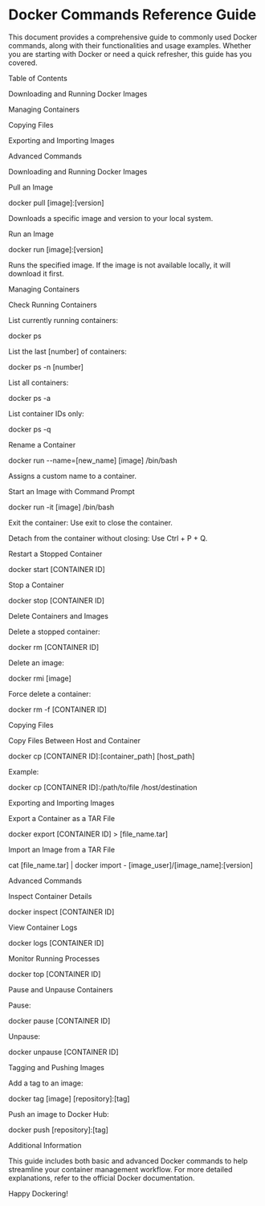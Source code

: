 # Docker Commands Reference Guide

This document provides a comprehensive guide to commonly used Docker commands, along with their functionalities and usage examples. Whether you are starting with Docker or need a quick refresher, this guide has you covered.

Table of Contents

Downloading and Running Docker Images

Managing Containers

Copying Files

Exporting and Importing Images

Advanced Commands

Downloading and Running Docker Images

Pull an Image

docker pull [image]:[version]

Downloads a specific image and version to your local system.

Run an Image

docker run [image]:[version]

Runs the specified image. If the image is not available locally, it will download it first.

Managing Containers

Check Running Containers

List currently running containers:

docker ps

List the last [number] of containers:

docker ps -n [number]

List all containers:

docker ps -a

List container IDs only:

docker ps -q

Rename a Container

docker run --name=[new_name] [image] /bin/bash

Assigns a custom name to a container.

Start an Image with Command Prompt

docker run -it [image] /bin/bash

Exit the container: Use exit to close the container.

Detach from the container without closing: Use Ctrl + P + Q.

Restart a Stopped Container

docker start [CONTAINER ID]

Stop a Container

docker stop [CONTAINER ID]

Delete Containers and Images

Delete a stopped container:

docker rm [CONTAINER ID]

Delete an image:

docker rmi [image]

Force delete a container:

docker rm -f [CONTAINER ID]

Copying Files

Copy Files Between Host and Container

docker cp [CONTAINER ID]:[container_path] [host_path]

Example:

docker cp [CONTAINER ID]:/path/to/file /host/destination

Exporting and Importing Images

Export a Container as a TAR File

docker export [CONTAINER ID] > [file_name.tar]

Import an Image from a TAR File

cat [file_name.tar] | docker import - [image_user]/[image_name]:[version]

Advanced Commands

Inspect Container Details

docker inspect [CONTAINER ID]

View Container Logs

docker logs [CONTAINER ID]

Monitor Running Processes

docker top [CONTAINER ID]

Pause and Unpause Containers

Pause:

docker pause [CONTAINER ID]

Unpause:

docker unpause [CONTAINER ID]

Tagging and Pushing Images

Add a tag to an image:

docker tag [image] [repository]:[tag]

Push an image to Docker Hub:

docker push [repository]:[tag]

Additional Information

This guide includes both basic and advanced Docker commands to help streamline your container management workflow. For more detailed explanations, refer to the official Docker documentation.

Happy Dockering!


